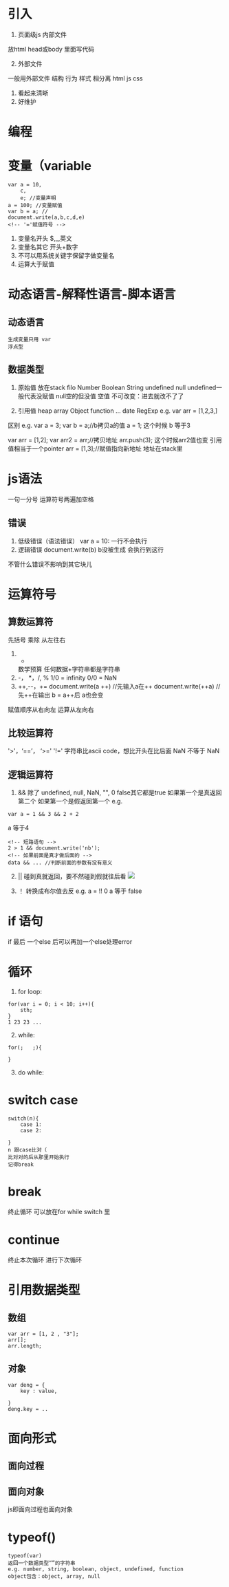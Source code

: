 # 引入
1. 页面级js 内部文件
<script type='text/javascript'>
</script>
放html head或body
里面写代码

2. 外部文件
<script type='text/javascript' src=““>
</script>

一般用外部文件
结构 行为 样式 相分离
html js  css
1. 看起来清晰
2. 好维护

# 编程


# 变量（variable
~~~
var a = 10,
    c,
    e; //变量声明
a = 100; //变量赋值
var b = a; //
document.write(a,b,c,d,e)
<!-- '='赋值符号 -->
~~~
1. 变量名开头 $,_,英文
2. 变量名其它 开头+数字
3. 不可以用系统关键字保留字做变量名
4. 运算大于赋值

# 动态语言-解释性语言-脚本语言
## 动态语言
    生成变量只用 var
    浮点型


## 数据类型
1. 原始值
放在stack filo
Number Boolean String undefined null
undefined一般代表没赋值
null空的但没值 空值
不可改变：进去就改不了了

2. 引用值
heap
array Object function ... date RegExp
e.g.
    var arr = [1,2,3,]

区别 e.g.
var a = 3;
var b = a;//b拷贝a的值
a = 1;
这个时候 b 等于3

var arr = [1,2];
var arr2 = arr;//拷贝地址
arr.push(3);
这个时候arr2值也变 引用值相当于一个pointer
arr = [1,3];//赋值指向新地址 地址在stack里

# js语法
一句一分号
运算符号两遍加空格
## 错误
1. 低级错误（语法错误）
var a = 10:
一行不会执行
2. 逻辑错误
document.write(b)
b没被生成 会执行到这行

不管什么错误不影响到其它块儿

# 运算符号
## 算数运算符
先括号
乘除
从左往右
1. +
    数学预算
    任何数据+字符串都是字符串
2. -， *，/, %
    1/0 = infinity
    0/0 = NaN
3. ++,--，+=
    document.write(a ++) //先输入a在++
    document.write(++a)  //先++在输出
    b = a++后
    a也会变

赋值顺序从右向左 运算从左向右

## 比较运算符
'>'，‘==’， ‘>=' '!='
字符串比ascii code，想比开头在比后面
NaN 不等于 NaN

## 逻辑运算符

1. &&
除了 undefined, null, NaN, "", 0 false其它都是true
如果第一个是真返回第二个 如果第一个是假返回第一个
e.g.
~~~
var a = 1 && 3 && 2 + 2
~~~
a 等于4
~~~
<!-- 短路语句 -->
2 > 1 && document.write('nb');
<!-- 如果前面是真才做后面的 -->
data && ... //判断前面的参数有没有意义
~~~

2. ||
碰到真就返回，要不然碰到假就往后看
![](2023-03-22-00-53-38.png)

3. ！
转换成布尔值去反
e.g.
a = !! 0 
a 等于 false

# if 语句
if 最后 一个else 后可以再加一个else处理error

# 循环
1. for loop:
~~~
for(var i = 0; i < 10; i++){
    sth;
}
1 23 23 ...
~~~

2. while:
~~~
for(;   ;){

}
~~~

3. do while:

# switch case
~~~ 
switch(n){
    case 1:
    case 2:

}
n 跟case比对（
比对对的后从那里开始执行
记得break
~~~

# break
终止循环
可以放在for while switch 里

# continue
终止本次循环
进行下次循环

# 引用数据类型

## 数组
~~~
var arr = [1, 2 , "3"];
arr[];
arr.length;
~~~

## 对象
~~~
var deng = {
    key : value,

}
deng.key = ..
~~~

# 面向形式
## 面向过程
## 面向对象

js即面向过程也面向对象

# typeof()
~~~
typeof(var)
返回一个数据类型“”的字符串 
e.g. number, string, boolean, object, undefined, function
object包含：object, array, null

~~~

